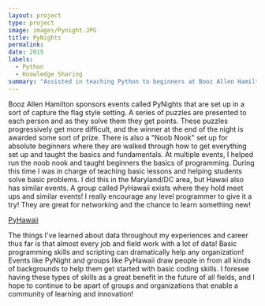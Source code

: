 ```yaml
---
layout: project
type: project
image: images/Pynight.JPG
title: PyNights
permalink: 
date: 2015
labels:
  - Python
  - Knowledge Sharing
summary: "Assisted in teaching Python to beginners at Booz Allen Hamilton sponsored PyNight events"
---
```


Booz Allen Hamilton sponsors events called PyNights that are set up in a sort of capture the flag style setting. A series of puzzles are presented to each person and as they solve them they get points. These puzzles progressively get more difficult, and the winner at the end of the night is awarded some sort of prize. There is also a "Noob Nook" set up for absolute beginners where they are walked through how to get everything set up and taught the basics and fundamentals. At multiple events, I helped run the noob nook and taught beginners the basics of programming. During this time I was in charge of teaching basic lessons and helping students solve basic problems. I did this in the Maryland/DC area, but Hawaii also has similar events. A group called PyHawaii exists where they hold meet ups and similar events! I really encourage any level programmer to give it a try! They are great for networking and the chance to learn something new! 

 <a href="http://www.pyhawaii.com/ "></i>PyHawaii<a>
    
The things I've learned about data throughout my experiences and career thus far is that almost every job and field work with a lot of data! Basic programming skills and scripting can dramatically help any organization! Events like PyNight and groups like PyHawaii draw people in from all kinds of backgrounds to help them get started with basic coding skills. I foresee having these types of skills as a great benefit in the future of all fields, and I hope to continue to be apart of groups and organizations that enable a community of learning and innovation!
